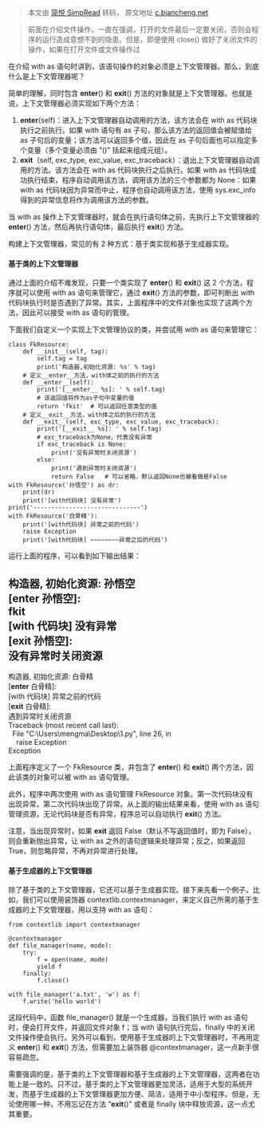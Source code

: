 > 本文由 [简悦 SimpRead](http://ksria.com/simpread/) 转码， 原文地址 [c.biancheng.net](http://c.biancheng.net/view/5319.html)

> 前面在介绍文件操作，一直在强调，打开的文件最后一定要关闭，否则会程序的运行造成意想不到的隐患。但是，即便使用 close() 做好了关闭文件的操作，如果在打开文件或文件操作过

在介绍 with as 语句时讲到，该语句操作的对象必须是上下文管理器。那么，到底什么是上下文管理器呢？

简单的理解，同时包含 __enter__() 和 __exit__() 方法的对象就是上下文管理器。也就是说，上下文管理器必须实现如下两个方法：

1.  __enter__(self)：进入上下文管理器自动调用的方法，该方法会在 with as 代码块执行之前执行。如果 with 语句有 as 子句，那么该方法的返回值会被赋值给 as 子句后的变量；该方法可以返回多个值，因此在 as 子句后面也可以指定多个变量（多个变量必须由 “()” 括起来组成元组）。
2.  __exit__（self, exc_type, exc_value, exc_traceback）：退出上下文管理器自动调用的方法。该方法会在 with as 代码块执行之后执行。如果 with as 代码块成功执行结束，程序自动调用该方法，调用该方法的三个参数都为 None：如果 with as 代码块因为异常而中止，程序也自动调用该方法，使用 sys.exc_info 得到的异常信息将作为调用该方法的参数。

当 with as 操作上下文管理器时，就会在执行语句体之前，先执行上下文管理器的 __enter__() 方法，然后再执行语句体，最后执行 __exit__() 方法。

构建上下文管理器，常见的有 2 种方式：基于类实现和基于生成器实现。

#### 基于类的上下文管理器

通过上面的介绍不难发现，只要一个类实现了 __enter__() 和 __exit__() 这 2 个方法，程序就可以使用 with as 语句来管理它，通过 __exit__() 方法的参数，即可判断出 with 代码块执行时是否遇到了异常。其实，上面程序中的文件对象也实现了这两个方法，因此可以接受 with as 语句的管理。

下面我们自定义一个实现上下文管理协议的类，并尝试用 with as 语句来管理它：

```
class FkResource:
    def __init__(self, tag):
        self.tag = tag
        print('构造器,初始化资源: %s' % tag)
    # 定义__enter__方法，with体之前的执行的方法
    def __enter__(self):
        print('[__enter__ %s]: ' % self.tag)
        # 该返回值将作为as子句中变量的值
        return 'fkit'  # 可以返回任意类型的值
    # 定义__exit__方法，with体之后的执行的方法
    def __exit__(self, exc_type, exc_value, exc_traceback):
        print('[__exit__ %s]: ' % self.tag)
        # exc_traceback为None，代表没有异常
        if exc_traceback is None:
            print('没有异常时关闭资源')
        else:
            print('遇到异常时关闭资源')
            return False   # 可以省略，默认返回None也被看做是False
with FkResource('孙悟空') as dr:
    print(dr)
    print('[with代码块] 没有异常')
print('------------------------------')
with FkResource('白骨精'):
    print('[with代码块] 异常之前的代码')
    raise Exception
    print('[with代码块] ~~~~~~~~异常之后的代码')
```

运行上面的程序，可以看到如下输出结果：

构造器, 初始化资源: 孙悟空  
[__enter__ 孙悟空]:  
fkit  
[with 代码块] 没有异常  
[__exit__ 孙悟空]:  
没有异常时关闭资源  
------------------------------  
构造器, 初始化资源: 白骨精  
[__enter__ 白骨精]:  
[with 代码块] 异常之前的代码  
[__exit__ 白骨精]:  
遇到异常时关闭资源  
Traceback (most recent call last):  
  File "C:\Users\mengma\Desktop\1.py", line 26, in <module>  
    raise Exception  
Exception

上面程序定义了一个 FkResource 类，并包含了 __enter__() 和 __exit__() 两个方法，因此该类的对象可以被 with as 语句管理。

此外，程序中两次使用 with as 语句管理 FkResource 对象。第一次代码块没有出现异常，第二次代码块出现了异常。从上面的输出结果来看，使用 with as 语句管理资源，无论代码块是否有异常，程序总可以自动执行 __exit__() 方法。

注意，当出现异常时，如果 __exit__ 返回 False（默认不写返回值时，即为 False），则会重新抛出异常，让 with as 之外的语句逻辑来处理异常；反之，如果返回 True，则忽略异常，不再对异常进行处理。

#### 基于生成器的上下文管理器

除了基于类的上下文管理器，它还可以基于生成器实现。接下来先看一个例子。比如，我们可以使用装饰器 contextlib.contextmanager，来定义自己所需的基于生成器的上下文管理器，用以支持 with as 语句：

```
from contextlib import contextmanager

@contextmanager
def file_manager(name, mode):
    try:
        f = open(name, mode)
        yield f
    finally:
        f.close()
       
with file_manager('a.txt', 'w') as f:
    f.write('hello world')
```

这段代码中，函数 file_manager() 就是一个生成器，当我们执行 with as 语句时，便会打开文件，并返回文件对象 f；当 with 语句执行完后，finally 中的关闭文件操作便会执行。另外可以看到，使用基于生成器的上下文管理器时，不再用定义 __enter__() 和 __exit__() 方法，但需要加上装饰器 @contextmanager，这一点新手很容易疏忽。

需要强调的是，基于类的上下文管理器和基于生成器的上下文管理器，这两者在功能上是一致的。只不过，基于类的上下文管理器更加灵活，适用于大型的系统开发，而基于生成器的上下文管理器更加方便、简洁，适用于中小型程序。但是，无论使用哪一种，不用忘记在方法 “__exit__()” 或者是 finally 块中释放资源，这一点尤其重要。